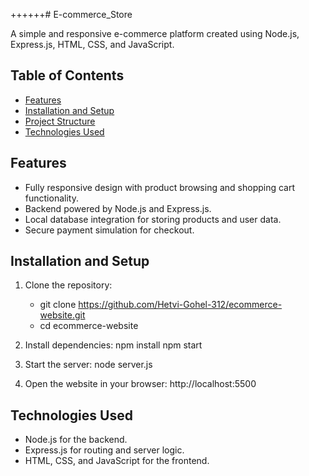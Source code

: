 ++++++# E-commerce_Store

A simple and responsive e-commerce platform created using Node.js, Express.js, HTML, CSS, and JavaScript.

## Table of Contents
- [Features](#features)
- [Installation and Setup](#installation-and-setup)
- [Project Structure](#project-structure)
- [Technologies Used](#technologies-used)

## Features
- Fully responsive design with product browsing and shopping cart functionality.
- Backend powered by Node.js and Express.js.
- Local database integration for storing products and user data.
- Secure payment simulation for checkout.

## Installation and Setup
1. Clone the repository:
   - git clone https://github.com/Hetvi-Gohel-312/ecommerce-website.git
   - cd ecommerce-website

2. Install dependencies:
   npm install
   npm start

3. Start the server:
   node server.js

4. Open the website in your browser:
   http://localhost:5500

## Technologies Used
- Node.js for the backend.
- Express.js for routing and server logic.
- HTML, CSS, and JavaScript for the frontend.


